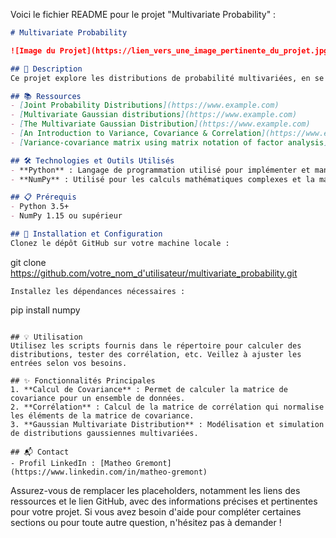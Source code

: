Voici le fichier README pour le projet "Multivariate Probability" :

```markdown
# Multivariate Probability

![Image du Projet](https://lien_vers_une_image_pertinente_du_projet.jpg)

## 📝 Description
Ce projet explore les distributions de probabilité multivariées, en se concentrant sur les distributions gaussiennes multivariées. Il implémente des concepts statistiques avancés tels que la covariance, la corrélation et les matrices de variance-covariance en utilisant la bibliothèque NumPy.

## 📚 Ressources
- [Joint Probability Distributions](https://www.example.com)
- [Multivariate Gaussian distributions](https://www.example.com)
- [The Multivariate Gaussian Distribution](https://www.example.com)
- [An Introduction to Variance, Covariance & Correlation](https://www.example.com)
- [Variance-covariance matrix using matrix notation of factor analysis](https://www.example.com)

## 🛠️ Technologies et Outils Utilisés
- **Python** : Langage de programmation utilisé pour implémenter et manipuler les modèles statistiques.
- **NumPy** : Utilisé pour les calculs mathématiques complexes et la manipulation de matrices.

## 📋 Prérequis
- Python 3.5+
- NumPy 1.15 ou supérieur

## 🚀 Installation et Configuration
Clonez le dépôt GitHub sur votre machine locale :
```
git clone https://github.com/votre_nom_d'utilisateur/multivariate_probability.git
```
Installez les dépendances nécessaires :
```
pip install numpy
```

## 💡 Utilisation
Utilisez les scripts fournis dans le répertoire pour calculer des distributions, tester des corrélation, etc. Veillez à ajuster les entrées selon vos besoins.

## ✨ Fonctionnalités Principales
1. **Calcul de Covariance** : Permet de calculer la matrice de covariance pour un ensemble de données.
2. **Corrélation** : Calcul de la matrice de corrélation qui normalise les éléments de la matrice de covariance.
3. **Gaussian Multivariate Distribution** : Modélisation et simulation de distributions gaussiennes multivariées.

## 📬 Contact
- Profil LinkedIn : [Matheo Gremont](https://www.linkedin.com/in/matheo-gremont)
```

Assurez-vous de remplacer les placeholders, notamment les liens des ressources et le lien GitHub, avec des informations précises et pertinentes pour votre projet. Si vous avez besoin d'aide pour compléter certaines sections ou pour toute autre question, n'hésitez pas à demander !
